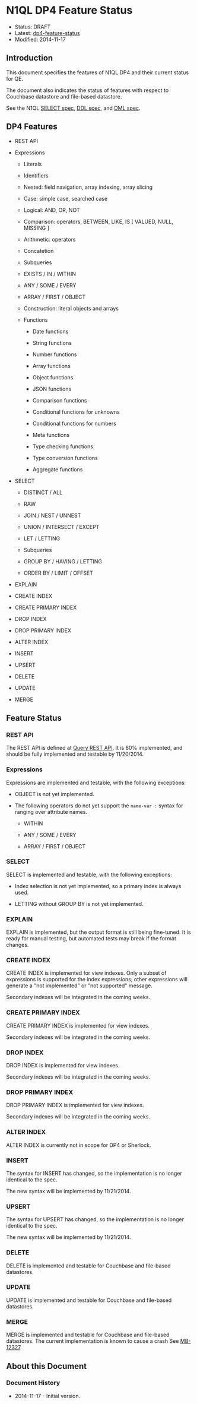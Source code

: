 # N1QL DP4 Feature Status

* Status: DRAFT
* Latest: [dp4-feature-status](https://github.com/couchbaselabs/query/blob/master/docs/dp4-feature-status.md)
* Modified: 2014-11-17

## Introduction

This document specifies the features of N1QL DP4 and their current
status for QE.

The document also indicates the status of features with respect to
Couchbase datastore and file-based datastore.

See the N1QL [SELECT
spec](https://github.com/couchbaselabs/query/blob/master/docs/n1ql-select.md),
[DDL
spec](https://github.com/couchbaselabs/query/blob/master/docs/n1ql-ddl.md),
and [DML
spec](https://github.com/couchbaselabs/query/blob/master/docs/n1ql-dml.md).

## DP4 Features

+ REST API

+ Expressions

    + Literals

    + Identifiers

    + Nested: field navigation, array indexing, array slicing

    + Case: simple case, searched case

    + Logical: AND, OR, NOT

    + Comparison: operators, BETWEEN, LIKE, IS [ VALUED, NULL, MISSING ]

    + Arithmetic: operators

    + Concatetion

    + Subqueries

    + EXISTS / IN / WITHIN

    + ANY / SOME / EVERY

    + ARRAY / FIRST / OBJECT

    + Construction: literal objects and arrays

    + Functions

        + Date functions

        + String functions

        + Number functions

        + Array functions

        + Object functions

        + JSON functions

        + Comparison functions

        + Conditional functions for unknowns

        + Conditional functions for numbers

        + Meta functions

        + Type checking functions

        + Type conversion functions

        + Aggregate functions

+ SELECT

    + DISTINCT / ALL

    + RAW

    + JOIN / NEST / UNNEST

    + UNION / INTERSECT / EXCEPT

    + LET / LETTING

    + Subqueries

    + GROUP BY / HAVING / LETTING

    + ORDER BY / LIMIT / OFFSET

+ EXPLAIN

+ CREATE INDEX

+ CREATE PRIMARY INDEX

+ DROP INDEX

+ DROP PRIMARY INDEX

+ ALTER INDEX

+ INSERT

+ UPSERT

+ DELETE

+ UPDATE

+ MERGE

## Feature Status

### REST API

The REST API is defined at [Query REST
API](https://docs.google.com/document/d/1Uyv4t06DNGq7TxJjGI_T_MbbEYf8Er-imC7yzTY0uZw/edit#heading=h.lfqenz86v2rl). It
is 80% implemented, and should be fully implemented and testable by
11/20/2014.

### Expressions

Expressions are implemented and testable, with the following
exceptions:

+ OBJECT is not yet implemented.

+ The following operators do not yet support the `name-var :` syntax
for ranging over attribute names.

    + WITHIN

    + ANY / SOME / EVERY

    + ARRAY / FIRST / OBJECT

### SELECT

SELECT is implemented and testable, with the following exceptions:

+ Index selection is not yet implemented, so a primary index is always
used.

+ LETTING without GROUP BY is not yet implemented.

### EXPLAIN

EXPLAIN is implemented, but the output format is still being
fine-tuned. It is ready for manual testing, but automated tests may
break if the format changes.

### CREATE INDEX

CREATE INDEX is implemented for view indexes. Only a subset of
expressions is supported for the index expressions; other expressions
will generate a "not implemented" or "not supported" message.

Secondary indexes will be integrated in the coming weeks.

### CREATE PRIMARY INDEX

CREATE PRIMARY INDEX is implemented for view indexes.

Secondary indexes will be integrated in the coming weeks.

### DROP INDEX

DROP INDEX is implemented for view indexes.

Secondary indexes will be integrated in the coming weeks.

### DROP PRIMARY INDEX

DROP PRIMARY INDEX is implemented for view indexes.

Secondary indexes will be integrated in the coming weeks.

### ALTER INDEX

ALTER INDEX is currently not in scope for DP4 or Sherlock.

### INSERT

The syntax for INSERT has changed, so the implementation is no longer
identical to the spec.

The new syntax will be implemented by 11/21/2014.

### UPSERT

The syntax for UPSERT has changed, so the implementation is no longer
identical to the spec.

The new syntax will be implemented by 11/21/2014.

### DELETE

DELETE is implemented and testable for Couchbase and file-based
datastores.

### UPDATE

UPDATE is implemented and testable for Couchbase and file-based
datastores.

### MERGE

MERGE is implemented and testable for Couchbase and file-based
datastores. The current implementation is known to cause a crash See
[MB-12327](http://www.couchbase.com/issues/browse/MB-12327).

## About this Document

### Document History

* 2014-11-17 - Initial version.
